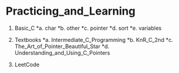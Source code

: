 # Practicing_and_Learning

1. Basic_C
        *a. char
        *b. other
        *c. pointer
        *d. sort
        *e. variables

2. Textbooks
        *a. Intermediate_C_Programming
        *b. KnR_C_2nd
        *c. The_Art_of_Pointer_Beautiful_Star
        *d. Understanding_and_Using_C_Pointers

3. LeetCode
